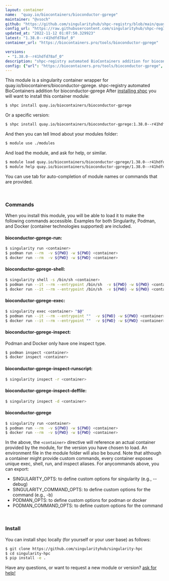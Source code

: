 ```yaml
---
layout: container
name:  "quay.io/biocontainers/bioconductor-gprege"
maintainer: "@vsoch"
github: "https://github.com/singularityhub/shpc-registry/blob/main/quay.io/biocontainers/bioconductor-gprege/container.yaml"
config_url: "https://raw.githubusercontent.com/singularityhub/shpc-registry/main/quay.io/biocontainers/bioconductor-gprege/container.yaml"
updated_at: "2022-11-12 01:07:50.329923"
latest: "1.38.0--r41hdfd78af_0"
container_url: "https://biocontainers.pro/tools/bioconductor-gprege"

versions:
 - "1.38.0--r41hdfd78af_0"
description: "shpc-registry automated BioContainers addition for bioconductor-gprege"
config: {"url": "https://biocontainers.pro/tools/bioconductor-gprege", "maintainer": "@vsoch", "description": "shpc-registry automated BioContainers addition for bioconductor-gprege", "latest": {"1.38.0--r41hdfd78af_0": "sha256:89aad9ec6c1b7613744809eff9b38e7ee5dc86fa5d65eeb2c4f9ff9285922a5c"}, "tags": {"1.38.0--r41hdfd78af_0": "sha256:89aad9ec6c1b7613744809eff9b38e7ee5dc86fa5d65eeb2c4f9ff9285922a5c"}, "docker": "quay.io/biocontainers/bioconductor-gprege"}
---
```


This module is a singularity container wrapper for quay.io/biocontainers/bioconductor-gprege.
shpc-registry automated BioContainers addition for bioconductor-gprege
After [installing shpc](#install) you will want to install this container module:


```bash
$ shpc install quay.io/biocontainers/bioconductor-gprege
```

Or a specific version:

```bash
$ shpc install quay.io/biocontainers/bioconductor-gprege:1.38.0--r41hdfd78af_0
```

And then you can tell lmod about your modules folder:

```bash
$ module use ./modules
```

And load the module, and ask for help, or similar.

```bash
$ module load quay.io/biocontainers/bioconductor-gprege/1.38.0--r41hdfd78af_0
$ module help quay.io/biocontainers/bioconductor-gprege/1.38.0--r41hdfd78af_0
```

You can use tab for auto-completion of module names or commands that are provided.

<br>

### Commands

When you install this module, you will be able to load it to make the following commands accessible.
Examples for both Singularity, Podman, and Docker (container technologies supported) are included.

#### bioconductor-gprege-run:

```bash
$ singularity run <container>
$ podman run --rm  -v ${PWD} -w ${PWD} <container>
$ docker run --rm  -v ${PWD} -w ${PWD} <container>
```

#### bioconductor-gprege-shell:

```bash
$ singularity shell -s /bin/sh <container>
$ podman run --it --rm --entrypoint /bin/sh  -v ${PWD} -w ${PWD} <container>
$ docker run --it --rm --entrypoint /bin/sh  -v ${PWD} -w ${PWD} <container>
```

#### bioconductor-gprege-exec:

```bash
$ singularity exec <container> "$@"
$ podman run --it --rm --entrypoint ""  -v ${PWD} -w ${PWD} <container> "$@"
$ docker run --it --rm --entrypoint ""  -v ${PWD} -w ${PWD} <container> "$@"
```

#### bioconductor-gprege-inspect:

Podman and Docker only have one inspect type.

```bash
$ podman inspect <container>
$ docker inspect <container>
```

#### bioconductor-gprege-inspect-runscript:

```bash
$ singularity inspect -r <container>
```

#### bioconductor-gprege-inspect-deffile:

```bash
$ singularity inspect -d <container>
```



#### bioconductor-gprege

```bash
$ singularity run <container>
$ podman run --rm  -v ${PWD} -w ${PWD} <container>
$ docker run --rm  -v ${PWD} -w ${PWD} <container>
```


In the above, the `<container>` directive will reference an actual container provided
by the module, for the version you have chosen to load. An environment file in the
module folder will also be bound. Note that although a container
might provide custom commands, every container exposes unique exec, shell, run, and
inspect aliases. For anycommands above, you can export:

 - SINGULARITY_OPTS: to define custom options for singularity (e.g., --debug)
 - SINGULARITY_COMMAND_OPTS: to define custom options for the command (e.g., -b)
 - PODMAN_OPTS: to define custom options for podman or docker
 - PODMAN_COMMAND_OPTS: to define custom options for the command

<br>

### Install

You can install shpc locally (for yourself or your user base) as follows:

```bash
$ git clone https://github.com/singularityhub/singularity-hpc
$ cd singularity-hpc
$ pip install -e .
```

Have any questions, or want to request a new module or version? [ask for help!](https://github.com/singularityhub/singularity-hpc/issues)